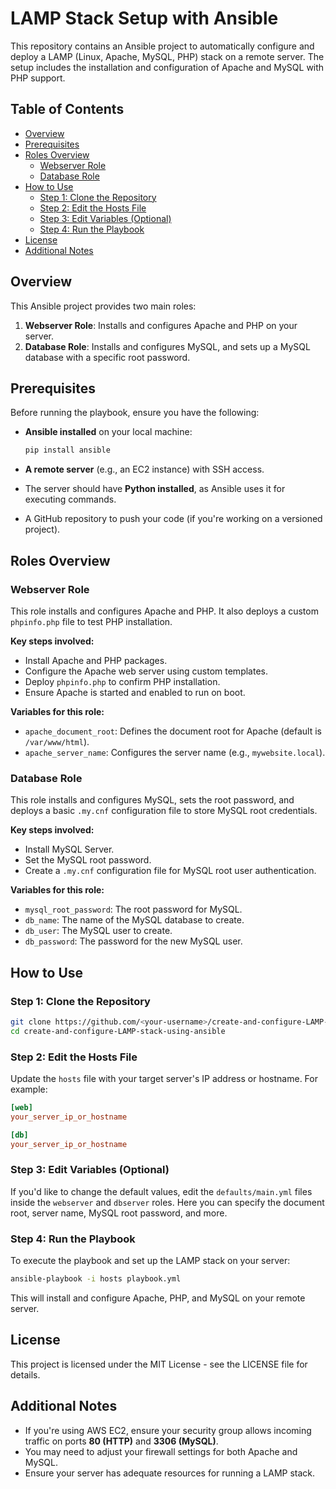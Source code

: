 # LAMP Stack Setup with Ansible

This repository contains an Ansible project to automatically configure and deploy a LAMP (Linux, Apache, MySQL, PHP) stack on a remote server. The setup includes the installation and configuration of Apache and MySQL with PHP support.

## Table of Contents

- [Overview](#overview)
- [Prerequisites](#prerequisites)
- [Roles Overview](#roles-overview)
  - [Webserver Role](#webserver-role)
  - [Database Role](#database-role)
- [How to Use](#how-to-use)
  - [Step 1: Clone the Repository](#step-1-clone-the-repository)
  - [Step 2: Edit the Hosts File](#step-2-edit-the-hosts-file)
  - [Step 3: Edit Variables (Optional)](#step-3-edit-variables-optional)
  - [Step 4: Run the Playbook](#step-4-run-the-playbook)
- [License](#license)
- [Additional Notes](#additional-notes)

## Overview

This Ansible project provides two main roles:

1. **Webserver Role**: Installs and configures Apache and PHP on your server.
2. **Database Role**: Installs and configures MySQL, and sets up a MySQL database with a specific root password.

## Prerequisites

Before running the playbook, ensure you have the following:

- **Ansible installed** on your local machine:
  ```bash
  pip install ansible
  ```

- **A remote server** (e.g., an EC2 instance) with SSH access.
- The server should have **Python installed**, as Ansible uses it for executing commands.
- A GitHub repository to push your code (if you're working on a versioned project).

## Roles Overview

### Webserver Role

This role installs and configures Apache and PHP. It also deploys a custom `phpinfo.php` file to test PHP installation.

**Key steps involved:**

- Install Apache and PHP packages.
- Configure the Apache web server using custom templates.
- Deploy `phpinfo.php` to confirm PHP installation.
- Ensure Apache is started and enabled to run on boot.

**Variables for this role:**

- `apache_document_root`: Defines the document root for Apache (default is `/var/www/html`).
- `apache_server_name`: Configures the server name (e.g., `mywebsite.local`).

### Database Role

This role installs and configures MySQL, sets the root password, and deploys a basic `.my.cnf` configuration file to store MySQL root credentials.

**Key steps involved:**

- Install MySQL Server.
- Set the MySQL root password.
- Create a `.my.cnf` configuration file for MySQL root user authentication.

**Variables for this role:**

- `mysql_root_password`: The root password for MySQL.
- `db_name`: The name of the MySQL database to create.
- `db_user`: The MySQL user to create.
- `db_password`: The password for the new MySQL user.

## How to Use

### Step 1: Clone the Repository

```bash
git clone https://github.com/<your-username>/create-and-configure-LAMP-stack-using-ansible.git
cd create-and-configure-LAMP-stack-using-ansible
```

### Step 2: Edit the Hosts File

Update the `hosts` file with your target server's IP address or hostname. For example:

```ini
[web]
your_server_ip_or_hostname

[db]
your_server_ip_or_hostname
```

### Step 3: Edit Variables (Optional)

If you'd like to change the default values, edit the `defaults/main.yml` files inside the `webserver` and `dbserver` roles. Here you can specify the document root, server name, MySQL root password, and more.

### Step 4: Run the Playbook

To execute the playbook and set up the LAMP stack on your server:

```bash
ansible-playbook -i hosts playbook.yml
```

This will install and configure Apache, PHP, and MySQL on your remote server.

## License

This project is licensed under the MIT License - see the LICENSE file for details.

## Additional Notes

- If you're using AWS EC2, ensure your security group allows incoming traffic on ports **80 (HTTP)** and **3306 (MySQL)**.
- You may need to adjust your firewall settings for both Apache and MySQL.
- Ensure your server has adequate resources for running a LAMP stack.

